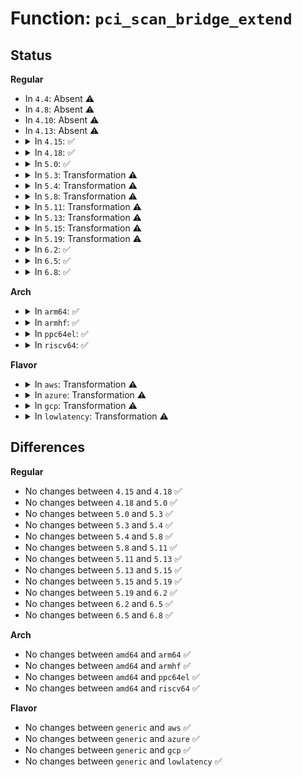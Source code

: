 # Function: <code>pci_scan_bridge_extend</code>

## Status
<b>Regular</b>
<ul>
<li>
In <code>4.4</code>: Absent ⚠️
</li>
<li>
In <code>4.8</code>: Absent ⚠️
</li>
<li>
In <code>4.10</code>: Absent ⚠️
</li>
<li>
In <code>4.13</code>: Absent ⚠️
</li>
<li>
<details>
<summary>In <code>4.15</code>: ✅</summary>

```c
int pci_scan_bridge_extend(struct pci_bus *bus, struct pci_dev *dev, int max, unsigned int available_buses, int pass);
```

**Collision:** Unique Static

**Inline:** No

**Transformation:** False

**Instances:**

```
In drivers/pci/probe.c (ffffffff814e8140)
Location: drivers/pci/probe.c:986
Inline: False
Direct callers:
  - drivers/pci/probe.c:pci_hp_add_bridge
  - drivers/pci/probe.c:pci_hp_add_bridge
  - drivers/pci/probe.c:pci_scan_child_bus_extend
  - drivers/pci/probe.c:pci_scan_child_bus_extend
```
**Symbols:**

```
ffffffff814e8140-ffffffff814e8786: pci_scan_bridge_extend (STB_LOCAL)
```
</details>
</li>
<li>
<details>
<summary>In <code>4.18</code>: ✅</summary>

```c
int pci_scan_bridge_extend(struct pci_bus *bus, struct pci_dev *dev, int max, unsigned int available_buses, int pass);
```

**Collision:** Unique Static

**Inline:** No

**Transformation:** False

**Instances:**

```
In drivers/pci/probe.c (ffffffff815177a0)
Location: drivers/pci/probe.c:1057
Inline: False
Direct callers:
  - drivers/pci/probe.c:pci_hp_add_bridge
  - drivers/pci/probe.c:pci_hp_add_bridge
  - drivers/pci/probe.c:pci_scan_child_bus_extend
  - drivers/pci/probe.c:pci_scan_child_bus_extend
```
**Symbols:**

```
ffffffff815177a0-ffffffff81517d66: pci_scan_bridge_extend (STB_LOCAL)
```
</details>
</li>
<li>
<details>
<summary>In <code>5.0</code>: ✅</summary>

```c
int pci_scan_bridge_extend(struct pci_bus *bus, struct pci_dev *dev, int max, unsigned int available_buses, int pass);
```

**Collision:** Unique Static

**Inline:** No

**Transformation:** False

**Instances:**

```
In drivers/pci/probe.c (ffffffff8152d220)
Location: drivers/pci/probe.c:1057
Inline: False
Direct callers:
  - drivers/pci/probe.c:pci_hp_add_bridge
  - drivers/pci/probe.c:pci_hp_add_bridge
  - drivers/pci/probe.c:pci_scan_child_bus_extend
  - drivers/pci/probe.c:pci_scan_child_bus_extend
```
**Symbols:**

```
ffffffff8152d220-ffffffff8152d7ec: pci_scan_bridge_extend (STB_LOCAL)
```
</details>
</li>
<li>
<details>
<summary>In <code>5.3</code>: Transformation ⚠️</summary>

```c
int pci_scan_bridge_extend(struct pci_bus *bus, struct pci_dev *dev, int max, unsigned int available_buses, int pass);
```

**Collision:** Unique Static

**Inline:** No

**Transformation:** True

**Instances:**

```
In drivers/pci/probe.c (0)
Location: drivers/pci/probe.c:1144
Inline: False
Direct callers:
  - drivers/pci/probe.c:pci_hp_add_bridge
  - drivers/pci/probe.c:pci_hp_add_bridge
  - drivers/pci/probe.c:pci_scan_child_bus_extend
  - drivers/pci/probe.c:pci_scan_child_bus_extend
```
**Symbols:**

```
ffffffff8155b970-ffffffff8155bf70: pci_scan_bridge_extend (STB_LOCAL)
ffffffff8155d6c2-ffffffff8155d73d: pci_scan_bridge_extend.cold (STB_LOCAL)
```
</details>
</li>
<li>
<details>
<summary>In <code>5.4</code>: Transformation ⚠️</summary>

```c
int pci_scan_bridge_extend(struct pci_bus *bus, struct pci_dev *dev, int max, unsigned int available_buses, int pass);
```

**Collision:** Unique Static

**Inline:** No

**Transformation:** True

**Instances:**

```
In drivers/pci/probe.c (0)
Location: drivers/pci/probe.c:1146
Inline: False
Direct callers:
  - drivers/pci/probe.c:pci_hp_add_bridge
  - drivers/pci/probe.c:pci_hp_add_bridge
  - drivers/pci/probe.c:pci_scan_child_bus_extend
  - drivers/pci/probe.c:pci_scan_child_bus_extend
```
**Symbols:**

```
ffffffff8157ca20-ffffffff8157d036: pci_scan_bridge_extend (STB_LOCAL)
ffffffff8157e736-ffffffff8157e7b1: pci_scan_bridge_extend.cold (STB_LOCAL)
```
</details>
</li>
<li>
<details>
<summary>In <code>5.8</code>: Transformation ⚠️</summary>

```c
int pci_scan_bridge_extend(struct pci_bus *bus, struct pci_dev *dev, int max, unsigned int available_buses, int pass);
```

**Collision:** Unique Static

**Inline:** No

**Transformation:** True

**Instances:**

```
In drivers/pci/probe.c (0)
Location: drivers/pci/probe.c:1194
Inline: False
Direct callers:
  - drivers/pci/probe.c:pci_hp_add_bridge
  - drivers/pci/probe.c:pci_hp_add_bridge
  - drivers/pci/probe.c:pci_scan_child_bus_extend
  - drivers/pci/probe.c:pci_scan_child_bus_extend
```
**Symbols:**

```
ffffffff81621fb0-ffffffff8162262e: pci_scan_bridge_extend (STB_LOCAL)
ffffffff81623c4d-ffffffff81623cc8: pci_scan_bridge_extend.cold (STB_LOCAL)
```
</details>
</li>
<li>
<details>
<summary>In <code>5.11</code>: Transformation ⚠️</summary>

```c
int pci_scan_bridge_extend(struct pci_bus *bus, struct pci_dev *dev, int max, unsigned int available_buses, int pass);
```

**Collision:** Unique Static

**Inline:** No

**Transformation:** True

**Instances:**

```
In drivers/pci/probe.c (0)
Location: drivers/pci/probe.c:1213
Inline: False
Direct callers:
  - drivers/pci/probe.c:pci_hp_add_bridge
  - drivers/pci/probe.c:pci_hp_add_bridge
  - drivers/pci/probe.c:pci_scan_child_bus_extend
  - drivers/pci/probe.c:pci_scan_child_bus_extend
```
**Symbols:**

```
ffffffff81648ba0-ffffffff81649219: pci_scan_bridge_extend (STB_LOCAL)
ffffffff81bf7965-ffffffff81bf79e0: pci_scan_bridge_extend.cold (STB_LOCAL)
```
</details>
</li>
<li>
<details>
<summary>In <code>5.13</code>: Transformation ⚠️</summary>

```c
int pci_scan_bridge_extend(struct pci_bus *bus, struct pci_dev *dev, int max, unsigned int available_buses, int pass);
```

**Collision:** Unique Static

**Inline:** No

**Transformation:** True

**Instances:**

```
In drivers/pci/probe.c (0)
Location: drivers/pci/probe.c:1256
Inline: False
Direct callers:
  - drivers/pci/probe.c:pci_hp_add_bridge
  - drivers/pci/probe.c:pci_hp_add_bridge
  - drivers/pci/probe.c:pci_scan_child_bus_extend
  - drivers/pci/probe.c:pci_scan_child_bus_extend
```
**Symbols:**

```
ffffffff8162b760-ffffffff8162bddb: pci_scan_bridge_extend (STB_LOCAL)
ffffffff81be980b-ffffffff81be9887: pci_scan_bridge_extend.cold (STB_LOCAL)
```
</details>
</li>
<li>
<details>
<summary>In <code>5.15</code>: Transformation ⚠️</summary>

```c
int pci_scan_bridge_extend(struct pci_bus *bus, struct pci_dev *dev, int max, unsigned int available_buses, int pass);
```

**Collision:** Unique Static

**Inline:** No

**Transformation:** True

**Instances:**

```
In drivers/pci/probe.c (0)
Location: drivers/pci/probe.c:1265
Inline: False
Direct callers:
  - drivers/pci/probe.c:pci_hp_add_bridge
  - drivers/pci/probe.c:pci_hp_add_bridge
  - drivers/pci/probe.c:pci_scan_child_bus_extend
  - drivers/pci/probe.c:pci_scan_child_bus_extend
```
**Symbols:**

```
ffffffff8169ac30-ffffffff8169b2ab: pci_scan_bridge_extend (STB_LOCAL)
ffffffff81ce41b1-ffffffff81ce422d: pci_scan_bridge_extend.cold (STB_LOCAL)
```
</details>
</li>
<li>
<details>
<summary>In <code>5.19</code>: Transformation ⚠️</summary>

```c
int pci_scan_bridge_extend(struct pci_bus *bus, struct pci_dev *dev, int max, unsigned int available_buses, int pass);
```

**Collision:** Unique Static

**Inline:** No

**Transformation:** True

**Instances:**

```
In drivers/pci/probe.c (0)
Location: drivers/pci/probe.c:1246
Inline: False
Direct callers:
  - drivers/pci/probe.c:pci_hp_add_bridge
  - drivers/pci/probe.c:pci_hp_add_bridge
  - drivers/pci/probe.c:pci_scan_child_bus_extend
  - drivers/pci/probe.c:pci_scan_child_bus_extend
```
**Symbols:**

```
ffffffff817bc3d0-ffffffff817bca73: pci_scan_bridge_extend (STB_LOCAL)
ffffffff81eaabc1-ffffffff81eaac44: pci_scan_bridge_extend.cold (STB_LOCAL)
```
</details>
</li>
<li>
<details>
<summary>In <code>6.2</code>: ✅</summary>

```c
int pci_scan_bridge_extend(struct pci_bus *bus, struct pci_dev *dev, int max, unsigned int available_buses, int pass);
```

**Collision:** Unique Static

**Inline:** No

**Transformation:** False

**Instances:**

```
In drivers/pci/probe.c (ffffffff818d82b0)
Location: drivers/pci/probe.c:1251
Inline: False
Direct callers:
  - drivers/pci/probe.c:pci_hp_add_bridge
  - drivers/pci/probe.c:pci_hp_add_bridge
  - drivers/pci/probe.c:pci_scan_child_bus_extend
  - drivers/pci/probe.c:pci_scan_child_bus_extend
```
**Symbols:**

```
ffffffff818d82b0-ffffffff818d89c3: pci_scan_bridge_extend (STB_LOCAL)
```
</details>
</li>
<li>
<details>
<summary>In <code>6.5</code>: ✅</summary>

```c
int pci_scan_bridge_extend(struct pci_bus *bus, struct pci_dev *dev, int max, unsigned int available_buses, int pass);
```

**Collision:** Unique Static

**Inline:** No

**Transformation:** False

**Instances:**

```
In drivers/pci/probe.c (ffffffff8191b580)
Location: drivers/pci/probe.c:1254
Inline: False
Direct callers:
  - drivers/pci/probe.c:pci_hp_add_bridge
  - drivers/pci/probe.c:pci_hp_add_bridge
  - drivers/pci/probe.c:pci_scan_child_bus_extend
  - drivers/pci/probe.c:pci_scan_child_bus_extend
```
**Symbols:**

```
ffffffff8191b580-ffffffff8191bd01: pci_scan_bridge_extend (STB_LOCAL)
```
</details>
</li>
<li>
<details>
<summary>In <code>6.8</code>: ✅</summary>

```c
int pci_scan_bridge_extend(struct pci_bus *bus, struct pci_dev *dev, int max, unsigned int available_buses, int pass);
```

**Collision:** Unique Static

**Inline:** No

**Transformation:** False

**Instances:**

```
In drivers/pci/probe.c (ffffffff819639b0)
Location: drivers/pci/probe.c:1265
Inline: False
Direct callers:
  - drivers/pci/probe.c:pci_hp_add_bridge
  - drivers/pci/probe.c:pci_hp_add_bridge
  - drivers/pci/probe.c:pci_scan_child_bus_extend
  - drivers/pci/probe.c:pci_scan_child_bus_extend
```
**Symbols:**

```
ffffffff819639b0-ffffffff81964131: pci_scan_bridge_extend (STB_LOCAL)
```
</details>
</li>
</ul>
<b>Arch</b>
<ul>
<li>
<details>
<summary>In <code>arm64</code>: ✅</summary>

```c
int pci_scan_bridge_extend(struct pci_bus *bus, struct pci_dev *dev, int max, unsigned int available_buses, int pass);
```

**Collision:** Unique Static

**Inline:** No

**Transformation:** False

**Instances:**

```
In drivers/pci/probe.c (ffff8000106e0178)
Location: drivers/pci/probe.c:1146
Inline: False
Direct callers:
  - drivers/pci/probe.c:pci_hp_add_bridge
  - drivers/pci/probe.c:pci_hp_add_bridge
  - drivers/pci/probe.c:pci_scan_child_bus_extend
  - drivers/pci/probe.c:pci_scan_child_bus_extend
```
**Symbols:**

```
ffff8000106e0178-ffff8000106e0720: pci_scan_bridge_extend (STB_LOCAL)
```
</details>
</li>
<li>
<details>
<summary>In <code>armhf</code>: ✅</summary>

```c
int pci_scan_bridge_extend(struct pci_bus *bus, struct pci_dev *dev, int max, unsigned int available_buses, int pass);
```

**Collision:** Unique Static

**Inline:** No

**Transformation:** False

**Instances:**

```
In drivers/pci/probe.c (c087be20)
Location: drivers/pci/probe.c:1146
Inline: False
Direct callers:
  - drivers/pci/probe.c:pci_hp_add_bridge
  - drivers/pci/probe.c:pci_hp_add_bridge
  - drivers/pci/probe.c:pci_scan_child_bus_extend
  - drivers/pci/probe.c:pci_scan_child_bus_extend
```
**Symbols:**

```
c087be20-c087c4a4: pci_scan_bridge_extend (STB_LOCAL)
```
</details>
</li>
<li>
<details>
<summary>In <code>ppc64el</code>: ✅</summary>

```c
int pci_scan_bridge_extend(struct pci_bus *bus, struct pci_dev *dev, int max, unsigned int available_buses, int pass);
```

**Collision:** Unique Static

**Inline:** No

**Transformation:** False

**Instances:**

```
In drivers/pci/probe.c (c000000000858f30)
Location: drivers/pci/probe.c:1146
Inline: False
Direct callers:
  - drivers/pci/probe.c:pci_hp_add_bridge
  - drivers/pci/probe.c:pci_hp_add_bridge
  - drivers/pci/probe.c:pci_scan_child_bus_extend
  - drivers/pci/probe.c:pci_scan_child_bus_extend
```
**Symbols:**

```
c000000000858f30-c0000000008596d0: pci_scan_bridge_extend (STB_LOCAL)
```
</details>
</li>
<li>
<details>
<summary>In <code>riscv64</code>: ✅</summary>

```c
int pci_scan_bridge_extend(struct pci_bus *bus, struct pci_dev *dev, int max, unsigned int available_buses, int pass);
```

**Collision:** Unique Static

**Inline:** No

**Transformation:** False

**Instances:**

```
In drivers/pci/probe.c (ffffffe0004b8062)
Location: drivers/pci/probe.c:1146
Inline: False
Direct callers:
  - drivers/pci/probe.c:pci_hp_add_bridge
  - drivers/pci/probe.c:pci_hp_add_bridge
  - drivers/pci/probe.c:pci_scan_child_bus_extend
  - drivers/pci/probe.c:pci_scan_child_bus_extend
```
**Symbols:**

```
ffffffe0004b8062-ffffffe0004b84e0: pci_scan_bridge_extend (STB_LOCAL)
```
</details>
</li>
</ul>
<b>Flavor</b>
<ul>
<li>
<details>
<summary>In <code>aws</code>: Transformation ⚠️</summary>

```c
int pci_scan_bridge_extend(struct pci_bus *bus, struct pci_dev *dev, int max, unsigned int available_buses, int pass);
```

**Collision:** Unique Static

**Inline:** No

**Transformation:** True

**Instances:**

```
In drivers/pci/probe.c (0)
Location: drivers/pci/probe.c:1146
Inline: False
Direct callers:
  - drivers/pci/probe.c:pci_hp_add_bridge
  - drivers/pci/probe.c:pci_hp_add_bridge
  - drivers/pci/probe.c:pci_scan_child_bus_extend
  - drivers/pci/probe.c:pci_scan_child_bus_extend
```
**Symbols:**

```
ffffffff81570f40-ffffffff81571556: pci_scan_bridge_extend (STB_LOCAL)
ffffffff81572c56-ffffffff81572cd1: pci_scan_bridge_extend.cold (STB_LOCAL)
```
</details>
</li>
<li>
<details>
<summary>In <code>azure</code>: Transformation ⚠️</summary>

```c
int pci_scan_bridge_extend(struct pci_bus *bus, struct pci_dev *dev, int max, unsigned int available_buses, int pass);
```

**Collision:** Unique Static

**Inline:** No

**Transformation:** True

**Instances:**

```
In drivers/pci/probe.c (0)
Location: drivers/pci/probe.c:1146
Inline: False
Direct callers:
  - drivers/pci/probe.c:pci_hp_add_bridge
  - drivers/pci/probe.c:pci_hp_add_bridge
  - drivers/pci/probe.c:pci_scan_child_bus_extend
  - drivers/pci/probe.c:pci_scan_child_bus_extend
```
**Symbols:**

```
ffffffff8155f6a0-ffffffff8155fcb6: pci_scan_bridge_extend (STB_LOCAL)
ffffffff815613b6-ffffffff81561431: pci_scan_bridge_extend.cold (STB_LOCAL)
```
</details>
</li>
<li>
<details>
<summary>In <code>gcp</code>: Transformation ⚠️</summary>

```c
int pci_scan_bridge_extend(struct pci_bus *bus, struct pci_dev *dev, int max, unsigned int available_buses, int pass);
```

**Collision:** Unique Static

**Inline:** No

**Transformation:** True

**Instances:**

```
In drivers/pci/probe.c (0)
Location: drivers/pci/probe.c:1146
Inline: False
Direct callers:
  - drivers/pci/probe.c:pci_hp_add_bridge
  - drivers/pci/probe.c:pci_hp_add_bridge
  - drivers/pci/probe.c:pci_scan_child_bus_extend
  - drivers/pci/probe.c:pci_scan_child_bus_extend
```
**Symbols:**

```
ffffffff81570770-ffffffff81570d86: pci_scan_bridge_extend (STB_LOCAL)
ffffffff81572486-ffffffff81572501: pci_scan_bridge_extend.cold (STB_LOCAL)
```
</details>
</li>
<li>
<details>
<summary>In <code>lowlatency</code>: Transformation ⚠️</summary>

```c
int pci_scan_bridge_extend(struct pci_bus *bus, struct pci_dev *dev, int max, unsigned int available_buses, int pass);
```

**Collision:** Unique Static

**Inline:** No

**Transformation:** True

**Instances:**

```
In drivers/pci/probe.c (0)
Location: drivers/pci/probe.c:1146
Inline: False
Direct callers:
  - drivers/pci/probe.c:pci_hp_add_bridge
  - drivers/pci/probe.c:pci_hp_add_bridge
  - drivers/pci/probe.c:pci_scan_child_bus_extend
  - drivers/pci/probe.c:pci_scan_child_bus_extend
```
**Symbols:**

```
ffffffff8158ac50-ffffffff8158b266: pci_scan_bridge_extend (STB_LOCAL)
ffffffff8158c966-ffffffff8158c9e1: pci_scan_bridge_extend.cold (STB_LOCAL)
```
</details>
</li>
</ul>

## Differences
<b>Regular</b>
<ul>
<li>
No changes between <code>4.15</code> and <code>4.18</code> ✅
</li>
<li>
No changes between <code>4.18</code> and <code>5.0</code> ✅
</li>
<li>
No changes between <code>5.0</code> and <code>5.3</code> ✅
</li>
<li>
No changes between <code>5.3</code> and <code>5.4</code> ✅
</li>
<li>
No changes between <code>5.4</code> and <code>5.8</code> ✅
</li>
<li>
No changes between <code>5.8</code> and <code>5.11</code> ✅
</li>
<li>
No changes between <code>5.11</code> and <code>5.13</code> ✅
</li>
<li>
No changes between <code>5.13</code> and <code>5.15</code> ✅
</li>
<li>
No changes between <code>5.15</code> and <code>5.19</code> ✅
</li>
<li>
No changes between <code>5.19</code> and <code>6.2</code> ✅
</li>
<li>
No changes between <code>6.2</code> and <code>6.5</code> ✅
</li>
<li>
No changes between <code>6.5</code> and <code>6.8</code> ✅
</li>
</ul>
<b>Arch</b>
<ul>
<li>
No changes between <code>amd64</code> and <code>arm64</code> ✅
</li>
<li>
No changes between <code>amd64</code> and <code>armhf</code> ✅
</li>
<li>
No changes between <code>amd64</code> and <code>ppc64el</code> ✅
</li>
<li>
No changes between <code>amd64</code> and <code>riscv64</code> ✅
</li>
</ul>
<b>Flavor</b>
<ul>
<li>
No changes between <code>generic</code> and <code>aws</code> ✅
</li>
<li>
No changes between <code>generic</code> and <code>azure</code> ✅
</li>
<li>
No changes between <code>generic</code> and <code>gcp</code> ✅
</li>
<li>
No changes between <code>generic</code> and <code>lowlatency</code> ✅
</li>
</ul>
